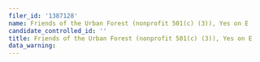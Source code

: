 ```yaml
---
filer_id: '1387128'
name: Friends of the Urban Forest (nonprofit 501(c) (3)), Yes on E
candidate_controlled_id: ''
title: Friends of the Urban Forest (nonprofit 501(c) (3)), Yes on E
data_warning: 
---
```

